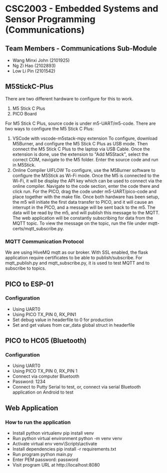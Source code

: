 # CSC2003 - Embedded Systems and Sensor Programming (Communications)

## Team Members - Communications Sub-Module
- Wang Minxi John (2101925)
- Ng Zi Hao (2102893)
- Low Li Pin (2101542)


## M5StickC-Plus
There are two different hardware to configure for this to work.
1.	M5 Stick C Plus
2.	PICO Board

For M5 Stick C Plus, source code is under m5-UART/m5-code. There are two ways to configure the M5 Stick C Plus:
1.	VSCode with vscode-m5stack-mpy extension To configure, download M5Burner, and configure the M5 Stick C Plus as USB mode. Then connect the M5 Stick C Plus to the laptop via USB Cable. Once the extension is done, use the extension to "Add M5Stack", select the correct COM, navigate to the M5 folder. Enter the source code and run in M5Stick.
2.	Online Compiler UIFLOW To configure, use the M5Burner software to configure the M5Stick as Wi-Fi mode. Once the M5 is connected to the Wi-Fi, it will be display the API key which can be used to connect via the online compiler. Navigate to the code section, enter the code there and click run.
For the PICO, drag the code under m5-UART/pico-code and place together with the make file.
Once both hardware has been setup, the m5 will initiate the first data transfer to PICO, and it will cause an interrupt in the PICO, and a message will be sent back to the m5. The data will be read by the m5, and will publish this message to the MQTT. The web application will be constantly subscribing for data from the MQTT topic.
To view the message on the topic, run the file under mqtt-certs/mqtt_subscribe.py.

### MQTT Communication Protocol
We are using HiveMQ mqtt as our broker. With SSL enabled, the flask application require certificates to be able to publish/subscribe.
For mqtt_publish.py and mqtt_subscribe.py, it is used to test MQTT and to subscribe to topics.

## PICO to ESP-01
### Configuration
- Using UART0
-	Using PICO TX_PIN 0, RX_PIN1
-	Set debug value in headerfile to 0 for production
-	Set and get values from car_data global struct in headerfile

## PICO to HC05 (Bluetooth)
### Configuration
-	Using UART0
-	Using PICO TX_PIN 0, RX_PIN 1
-	Connect via computer Bluetooth
-	Password: 1234
-	Connect to Putty Serial to test, or, connect via serial Bluetooth application on Android to test

## Web Application
### How to run the application
-	Install python virtualenv pip install venv
-	Run python virtual environment python -m venv venv
-	Activate virtual env venv\Scripts\activate
-	Install dependencies pip install -r requirements.txt
-	Run program python main.py
-	Enter PEM password: password
-	Visit program URL at http://localhost:8080


